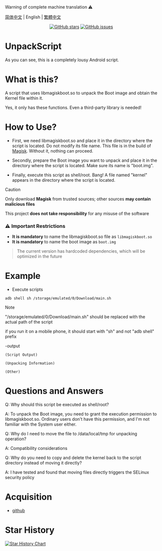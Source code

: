 Warning of complete machine translation ⚠️

[简体中文](./README.md) | English | [繁體中文](./README_zhrTW.md)

<div align="center">
<a href="https://github.com/hfhhfhzx/UnpackScript/stargazers"><img alt="GitHub stars" src="https://img.shields.io/github/stars/hfhhfhzx/UnpackScript?label=stars"></a>
<a href="https://github.com/hfhhfhzx/UnpackScript/issues"><img alt="GitHub issues" src="https://img.shields.io/github/issues/hfhhfhzx/UnpackScript"></a>
</div>

# UnpackScript

As you can see, this is a completely lousy Android script. 

# What is this?
A script that uses libmagiskboot.so to unpack the Boot image and obtain the Kernel file within it. 

Yes, it only has these functions. Even a third-party library is needed! 

# How to Use?
- First, we need libmagiskboot.so and place it in the directory where the script is located. Do not modify its file name. This file is in the build of [Magisk](https://github.com/topjohnwu/Magisk). Without it, nothing can proceed. 

- Secondly, prepare the Boot image you want to unpack and place it in the directory where the script is located. Make sure its name is "boot.img". 

- Finally, execute this script as shell/root. Bang! A file named "kernel" appears in the directory where the script is located.

> [!CAUTION]
> Only download **Magisk** from trusted sources; other sources **may contain malicious files**
>
> This project **does not take responsibility** for any misuse of the software

### ⚠️ Important Restrictions
- **It is mandatory** to name the libmagiskboot.so file as `libmagiskboot.so` 
- **It is mandatory** to name the boot image as `boot.img` 
> The current version has hardcoded dependencies, which will be optimized in the future

# Example
- Execute scripts
```shell
adb shell sh /storage/emulated/0/Download/main.sh
```

> [!Note]
>
> "/storage/emulated/0/Download/main.sh" should be replaced with the actual path of the script
>
> if you run it on a mobile phone, it should start with "sh" and not "adb shell" prefix

-output
```
(Script Output)

(Unpacking Information)

(Other)
```

# Questions and Answers

Q: Why should this script be executed as shell/root? 

A: To unpack the Boot image, you need to grant the execution permission to libmagiskboot.so. Ordinary users don't have this permission, and I'm not familiar with the System user either. 

Q: Why do I need to move the file to /data/local/tmp for unpacking operation?

A: Compatibility considerations

Q: Why do you need to copy and delete the kernel back to the script directory instead of moving it directly?

A: I have tested and found that moving files directly triggers the SELinux security policy

# Acquisition 
- [github](./Script)

# Star History
<a href="https://www.star-history.com/#hfhhfhzx/UnpackScript&Timeline">
 <picture>
   <source media="(prefers-color-scheme: dark)" srcset="https://api.star-history.com/svg?repos=hfhhfhzx/UnpackScript&type=Timeline&theme=dark" />
   <source media="(prefers-color-scheme: light)" srcset="https://api.star-history.com/svg?repos=hfhhfhzx/UnpackScript&type=Timeline" />
   <img alt="Star History Chart" src="https://api.star-history.com/svg?repos=hfhhfhzx/UnpackScript&type=Timeline" />
 </picture>
</a>
